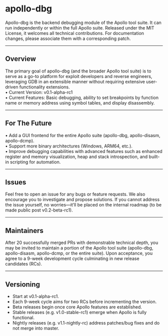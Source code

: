 # apollo-dbg

Apollo-dbg is the backend debugging module of the Apollo tool suite. It can run independently or within the full Apollo suite. Released under the MIT License, it welcomes all technical contributions. For documentation changes, please associate them with a corresponding patch.

---

## Overview

The primary goal of apollo-dbg (and the broader Apollo tool suite) is to serve as a go-to platform for exploit developers and reverse engineers, leveraging GDB in an extensible manner without requiring extensive user-driven functionality extensions.  
• Current Version: v0.1-alpha-rc1  
• Current Features: Basic debugging, ability to set breakpoints by function name or memory address using symbol tables, and display disassembly.

---

## For The Future

• Add a GUI frontend for the entire Apollo suite (apollo-dbg, apollo-disasm, apollo-dcmp).  
• Support more binary architectures (Windows, ARM64, etc.).  
• Improve debugging capabilities with advanced features such as enhanced register and memory visualization, heap and stack introspection, and built-in scripting for automation.

---

## Issues

Feel free to open an issue for any bugs or feature requests. We also encourage you to investigate and propose solutions. If you cannot address the issue yourself, no worries—it’ll be placed on the internal roadmap (to be made public post v0.2-beta-rc1).

---

## Maintainers

After 20 successfully merged PRs with demonstrable technical depth, you may be invited to maintain a portion of the Apollo tool suite (apollo-dbg, apollo-disasm, apollo-dcmp, or the entire suite). Upon acceptance, you agree to a 9-week development cycle culminating in new release candidates (RCs).

---

## Versioning

- Start at v0.1-alpha-rc1.  
- Each 9-week cycle aims for two RCs before incrementing the version.  
- Beta releases begin once core Apollo features are established.  
- Stable releases (e.g. v1.0-stable-rc1) emerge when Apollo is fully functional.  
- Nightly releases (e.g. v1.1-nightly-rc) address patches/bug fixes and do not merge into master.


